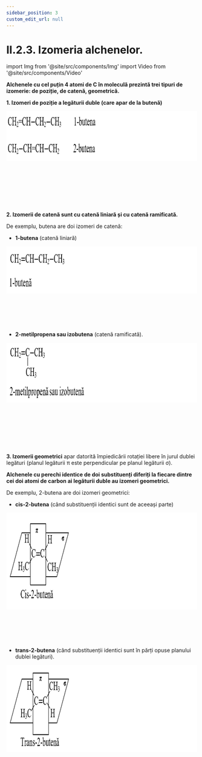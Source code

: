```yaml
---
sidebar_position: 3
custom_edit_url: null
---
```


# II.2.3. Izomeria alchenelor.


import Img from '@site/src/components/Img'
import Video from '@site/src/components/Video'




<div class="alert alert--primary" role="alert">

**Alchenele cu cel puțin 4 atomi de C în moleculă prezintă trei tipuri de izomerie: de poziție, de catenă, geometrică.**

**1. Izomeri de poziție a legăturii duble (care apar de la butenă)**



<Img className="img-responsive4" src="chimie/clasa10/capitolul2/II-2-3-izomeria-alchenelor-poza1-izomerii-de-pozitie-a-legaturii-duble-exemplu-1-butena.png" width="1000" height="132" lazy={false} />

<br></br>
<br></br>
<br></br>



**2. Izomerii de catenă sunt cu catenă liniară și cu catenă ramificată.** 

De exemplu, butena are doi izomeri de catenă:


- **1-butena** (catenă liniară) 


<Img className="img-responsive4" src="chimie/clasa10/capitolul2/II-2-3-izomeria-alchenelor-poza2-izomerii-de-catena-cu-catena-liniara-exemplu-1-butena.png" width="1000" height="125" lazy={false} />

<br></br>
<br></br>


- **2-metilpropena sau izobutena** (catenă ramificată).


<Img className="img-responsive4" src="chimie/clasa10/capitolul2/II-2-3-izomeria-alchenelor-poza3-izomerii-de-catena-cu-catena-ramificata-exemplu-2-metilpropena.png" width="1000" height="159" lazy={false} />

<br></br>
<br></br>
<br></br>


**3. Izomerii geometrici** apar datorită împiedicării rotației libere în jurul dublei legături (planul legăturii π este perpendicular pe planul legăturii σ). 

**Alchenele cu perechi identice de doi substituenți diferiți la fiecare dintre cei doi atomi de carbon ai legăturii duble au izomeri geometrici.**

De exemplu, 2-butena are doi izomeri geometrici:


- **cis-2-butena** (când substituenții identici sunt de aceeași parte)


<Img className="img-responsive4" src="chimie/clasa10/capitolul2/II-2-3-izomeria-alchenelor-poza4-izomerii-geometrici-exemplu-cis-2-butena.png" width="1000" height="256" />

<br></br>
<br></br>



- **trans-2-butena** (când substituenții identici sunt în părți opuse planului dublei legături).


<Img className="img-responsive4" src="chimie/clasa10/capitolul2/II-2-3-izomeria-alchenelor-poza5-izomerii-geometrici-exemplu-trans-2-butena.png" width="1000" height="230" />





</div>


